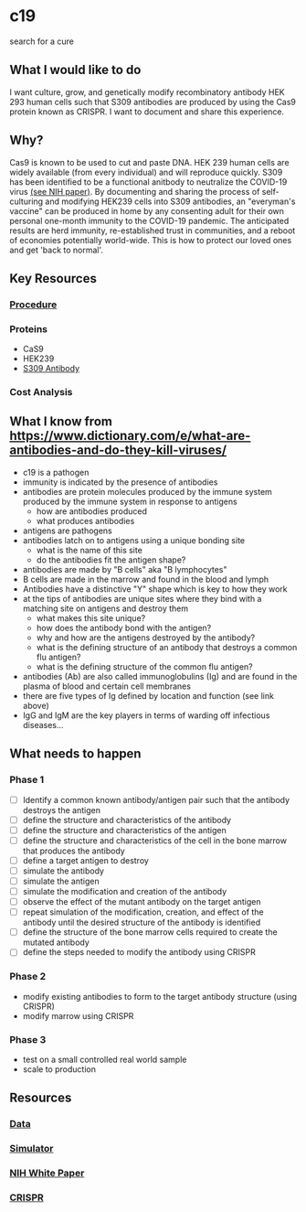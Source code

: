 # c19
search for a cure

## What I would like to do
I want culture, grow, and genetically modify recombinatory antibody HEK 293 human cells such that S309 antibodies are produced by using the Cas9 protein known as CRISPR. 
I want to document and share this experience.


## Why? 
Cas9 is known to be used to cut and paste DNA. HEK 239 human cells are widely available (from every individual) and will reproduce quickly. S309 has been identified to be a functional anitbody to neutralize the COVID-19 virus [(see NIH paper)](
https://www.nih.gov/news-events/nih-research-matters/potent-antibodies-found-people-recovered-covid-19).  By documenting and sharing the process of self-culturing and modifying HEK239 cells into S309 antibodies, an "everyman's vaccine" can be produced in home by any consenting adult for their own personal one-month immunity to the COVID-19 pandemic. The anticipated results are herd immunity, re-established trust in communities, and a reboot of economies potentially world-wide. This is how to protect our loved ones and get 'back to normal'.


## Key Resources

### [Procedure](https://www.the-odin.com/human-cells/)

### Proteins

 - CaS9
 - HEK239
 - [S309 Antibody](https://www.rcsb.org/search?request=%7B%22query%22%3A%7B%22parameters%22%3A%7B%22attribute%22%3A%22rcsb_polymer_entity.pdbx_description%22%2C%22operator%22%3A%22contains_phrase%22%2C%22value%22%3A%22S309%20neutralizing%20antibody%20heavy%20chain%22%7D%2C%22type%22%3A%22terminal%22%2C%22service%22%3A%22text%22%2C%22node_id%22%3A0%7D%2C%22return_type%22%3A%22entry%22%2C%22request_options%22%3A%7B%22pager%22%3A%7B%22start%22%3A0%2C%22rows%22%3A100%7D%2C%22scoring_strategy%22%3A%22combined%22%2C%22sort%22%3A%5B%7B%22sort_by%22%3A%22score%22%2C%22direction%22%3A%22desc%22%7D%5D%7D%2C%22request_info%22%3A%7B%22src%22%3A%22ui%22%2C%22query_id%22%3A%22814c1b9bded3751947ef00f8699d2ede%22%7D%7D)


### Cost Analysis
 





## What I know from https://www.dictionary.com/e/what-are-antibodies-and-do-they-kill-viruses/

- c19 is a pathogen
- immunity is indicated by the presence of antibodies
- antibodies are protein molecules produced by the immune system produced by the immune system in response to antigens
    - how are antibodies produced
    - what produces antibodies
- antigens are pathogens
- antibodies latch on to antigens using a unique bonding site
  - what is the name of this site
  - do the antibodies fit the antigen shape?
- antibodies are made by "B cells" aka "B lymphocytes"
- B cells are made in the marrow and found in the blood and lymph
- Antibodies have a distinctive "Y" shape which is key to how they work
- at the tips of antibodies are unique sites where they bind with a matching site on antigens and destroy them
  - what makes this site unique?
  - how does the antibody bond with the antigen?
  - why and how are the antigens destroyed by the antibody?
  - what is the defining structure of an antibody that destroys a common flu antigen?
  - what is the defining structure of the common flu antigen?
- antibodies (Ab) are also called immunoglobulins (Ig) and are found in the plasma of blood and certain cell membranes
- there are five types of Ig defined by location and function (see link above)
- IgG and IgM are the key players in terms of warding off infectious diseases...

## What needs to happen

### Phase 1

- [ ] Identify a common known antibody/antigen pair such that the antibody destroys the antigen
- [ ] define the structure and characteristics of the antibody
- [ ] define the structure and characteristics of the antigen
- [ ] define the structure and characteristics of the cell in the bone marrow that produces the antibody
- [ ] define a target antigen to destroy
- [ ] simulate the antibody
- [ ] simulate the antigen
- [ ] simulate the modification and creation of the antibody
- [ ] observe the effect of the mutant antibody on the target antigen
- [ ] repeat simulation of the modification, creation, and effect of the antibody until the desired structure of the antibody is identified
- [ ] define the structure of the bone marrow cells required to create the mutated antibody
- [ ] define the steps needed to modify the antibody using CRISPR

### Phase 2

- modify existing antibodies to form to the target antibody structure (using CRISPR)
- modify marrow using CRISPR

### Phase 3
- test on a small controlled real world sample
- scale to production 


## Resources

### [Data](https://www.rcsb.org/)

### [Simulator](https://www.rxdock.org/documentation/devel/html/getting-started-guide/quick-and-dirty-installation.html#quick-and-dirty-installation)

### [NIH White Paper](https://www.ncbi.nlm.nih.gov/pmc/articles/PMC6566401/#B31-ijms-20-02568)



### [CRISPR](https://www.the-odin.com/)


    
